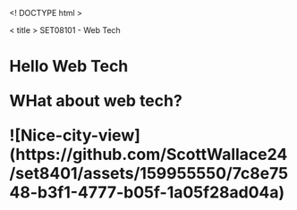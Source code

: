 <! DOCTYPE html >

 >
<head >
< title > SET08101 - Web Tech </ title >
</ head >
<body >
<h1 > Hello Web Tech </ h1 >
<p> WHat about web tech? </p>
</ body >
</ html >
![Nice-city-view](https://github.com/ScottWallace24/set8401/assets/159955550/7c8e7548-b3f1-4777-b05f-1a05f28ad04a)
